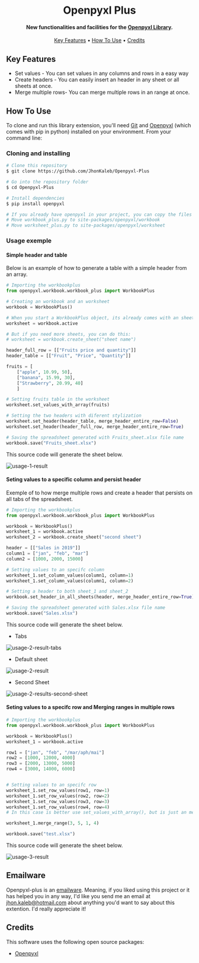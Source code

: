 <h1 align="center">
  Openpyxl Plus
  <br>
</h1>

<h4 align="center">New functionalities and facilities for the <a href="https://openpyxl.readthedocs.io/en/stable/tutorial.html target="_blank">Openpyxl Library</a>.</h4>

<p align="center">
  <a href="#key-features">Key Features</a> •
  <a href="#how-to-use">How To Use</a> •
  <a href="#credits">Credits</a>
</p>

## Key Features

* Set values - You can set values in any columns and rows in a easy way
* Create headers - You can easily insert an header in any sheet or all sheets at once.
* Merge multiple rows- You can merge multiple rows in an range at once.

## How To Use

To clone and run this library extension, you'll need [Git](https://git-scm.com) and [Openpyxl](https://pypi.org/project/openpyxl/) (which comes with pip in python) installed on your environment. From your command line:

### Cloning and installing

```bash
# Clone this repository
$ git clone https://github.com/JhonKaleb/Openpyxl-Plus

# Go into the repository folder
$ cd Openpyxl-Plus

# Install dependencies
$ pip install openpyxl

# If you already have openpyxl in your project, you can copy the files in this repository folder to your openpyxl library folder:
# Move workbook_plus.py to site-packages/openpyxl/workbook
# Move worksheet_plus.py to site-packages/openpyxl/worksheet
```

### Usage exemple
#### Simple header and table
Below is an example of how to generate a table with a simple header from an array.

``` Python
# Importing the workbookplus
from openpyxl.workbook.workbook_plus import WorkbookPlus

# Creating an workbook and an worksheet
workbook = WorkbookPlus()

# When you start a WorkbookPlus object, its already comes with an sheet
worksheet = workbook.active

# But if you need more sheets, you can do this:
# worksheet = workbook.create_sheet("sheet name")

header_full_row = [["Fruits price and quantity"]]
header_table = [["Fruit", "Price", "Quantity"]]

fruits = [
    ["apple", 10.99, 50],
    ["banana", 15.99, 30],
    ["Strawberry", 20.99, 40]
    ]

# Setting fruits table in the worksheet
worksheet.set_values_with_array(fruits)

# Setting the two headers with diferent stylization
worksheet.set_header(header_table, merge_header_entire_row=False)
worksheet.set_header(header_full_row, merge_header_entire_row=True)

# Saving the spreadsheet generated with Fruits_sheet.xlsx file name
workbook.save("Fruits_sheet.xlsx")

```
This source code will generate the sheet below.

![usage-1-result](https://github.com/JhonKaleb/utils-repository/blob/main/openpyxl-plus/usage-1-result.png)

#### Seting values to a specific column and persist header

Exemple of to how merge multiple rows and create a header that persists on all tabs of the spreadsheet.
``` Python
# Importing the workbookplus
from openpyxl.workbook.workbook_plus import WorkbookPlus

workbook = WorkbookPlus()
worksheet_1 = workbook.active
worksheet_2 = workbook.create_sheet("second sheet")

header = [["Sales in 2019"]]
column1 = ["jan", "feb", "mar"]
column2 = [1000, 2000, 15000]

# Setting values to an specifc column
worksheet_1.set_column_values(column1, column=1)
worksheet_1.set_column_values(column1, column=2)

# Setting a header to both sheet_1 and sheet_2
workbook.set_header_in_all_sheets(header, merge_header_entire_row=True)

# Saving the spreadsheet generated with Sales.xlsx file name
workbook.save("Sales.xlsx")
```
This source code will generate the sheet below.

* Tabs

![usage-2-result-tabs](https://github.com/JhonKaleb/utils-repository/blob/main/openpyxl-plus/usage-2-result-tabs.png)

* Default sheet

![usage-2-result](https://github.com/JhonKaleb/utils-repository/blob/main/openpyxl-plus/usage-2-result.png)

* Second Sheet

![usage-2-results-second-sheet](https://github.com/JhonKaleb/utils-repository/blob/main/openpyxl-plus/usage-2-results-second-sheet.png)


#### Seting values to a specifc row and Merging ranges in multiple rows
``` Python
# Importing the workbookplus
from openpyxl.workbook.workbook_plus import WorkbookPlus

workbook = WorkbookPlus()
worksheet_1 = workbook.active

row1 = ["jan", "feb", "/mar/aph/mai"]
row2 = [1000, 12000, 4000]
row3 = [2000, 13000, 5000]
row4 = [3000, 14000, 6000]


# Setting values to an specifc row
worksheet_1.set_row_values(row1, row=1)
worksheet_1.set_row_values(row2, row=2)
worksheet_1.set_row_values(row3, row=3)
worksheet_1.set_row_values(row4, row=4)
# In this case is better use set_values_with_array(), but is just an method example :D

worksheet_1.merge_range(3, 5, 1, 4)

workbook.save("test.xlsx")
```
This source code will generate the sheet below.

![usage-3-result](https://github.com/JhonKaleb/utils-repository/blob/main/openpyxl-plus/usage-3-result.png)


## Emailware

Openpyxl-plus is an [emailware](https://en.wiktionary.org/wiki/emailware). Meaning, if you liked using this project or it has helped you in any way, I'd like you send me an email at <jhon.kaleb@hotmail.com> about anything you'd want to say about this extention. I'd really appreciate it!

## Credits

This software uses the following open source packages:

- [Openpyxl](https://openpyxl.readthedocs.io/en/stable/)
